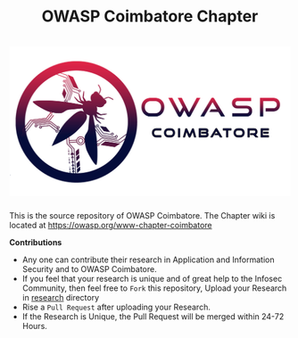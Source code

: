 <h1 align="center">OWASP Coimbatore Chapter</h1>

<h5 align="center">
  <br>
  <a href="https://github.com/OWASP/www-chapter-coimbatore"><img src="assets/images/logo/owasp_coimbatore_logo.jpg" alt="OWASP Coimbatore"></a>
</h5>

This is the source repository of OWASP Coimbatore. The Chapter wiki is located at https://owasp.org/www-chapter-coimbatore

**Contributions**

- Any one can contribute their research in Application and Information Security and to OWASP Coimbatore.
- If you feel that your research is unique and of great help to the Infosec Community, then feel free to `Fork` this repository, Upload your Research in [research](research) directory
- Rise a `Pull Request` after uploading your Research.
- If the Research is Unique, the Pull Request will be merged within 24-72 Hours.
